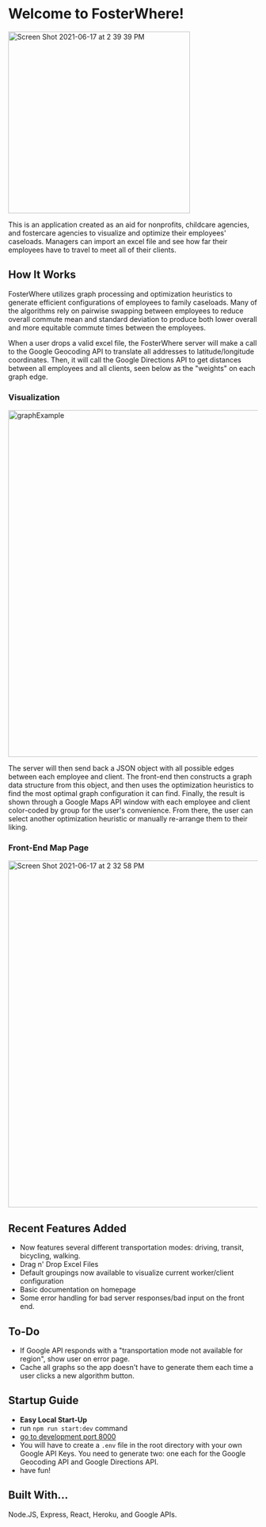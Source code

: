 # Welcome to FosterWhere!

<img width="367" alt="Screen Shot 2021-06-17 at 2 39 39 PM" src="https://user-images.githubusercontent.com/64649626/122454955-e0890280-cf79-11eb-9f5a-265b28791623.png">

This is an application created as an aid for nonprofits, childcare 
agencies, and fostercare agencies to visualize and optimize their
employees' caseloads. Managers can import an excel file and see
how far their employees have to travel to meet all of their clients.

## How It Works
FosterWhere utilizes graph processing and optimization heuristics to generate efficient configurations of employees to family caseloads. Many of the algorithms rely on pairwise swapping between employees to reduce overall commute mean and standard deviation to produce both lower overall and more equitable commute times between the employees. 

When a user drops a valid excel file, the FosterWhere server will make a call to the Google Geocoding API to translate all addresses to latitude/longitude coordinates. Then, it will call the Google Directions API to get distances between all employees and all clients, seen below as the "weights" on each graph edge.

### Visualization
<img width="700" alt="graphExample" src="https://user-images.githubusercontent.com/64649626/122452734-9272ff80-cf77-11eb-91ce-514860d628ca.png">


The server will then send back a JSON object with all possible edges between each employee and client. The front-end then constructs a graph data structure from this object, and then uses the optimization heuristics to find the most optimal graph configuration it can find. Finally, the result is shown through a Google Maps API window with each employee and client color-coded by group for the user's convenience. From there, the user can select another optimization heuristic or manually re-arrange them to their liking.

### Front-End Map Page
<img width="700" alt="Screen Shot 2021-06-17 at 2 32 58 PM" src="https://user-images.githubusercontent.com/64649626/122454116-019d2380-cf79-11eb-9b8d-6be77d4ff2db.png">


## Recent Features Added
- Now features several different transportation modes: driving, transit, bicycling, walking.
- Drag n' Drop Excel Files
- Default groupings now available to visualize current worker/client configuration
- Basic documentation on homepage
- Some error handling for bad server responses/bad input on the front end.

## To-Do
- If Google API responds with a "transportation mode not available for region", show user on error page.
- Cache all graphs so the app doesn't have to generate them each time a user clicks a new algorithm button.

## Startup Guide
-   **Easy Local Start-Up**
-   run `npm run start:dev` command
-   [go to development port 8000](http://localhost:8000)
-   You will have to create a `.env` file in the root directory with your own Google API Keys. You need to generate two: one each for the Google Geocoding API and Google Directions API.
-   have fun!

## Built With...
Node.JS, Express, React, Heroku, and Google APIs.

